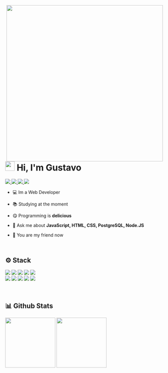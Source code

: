 <img align="right" height="500px" src="https://raw.githubusercontent.com/gist/Gurtinho/2632940541f28cd27dac7d91ef63c024/raw/197bbd6f5ad9948d3a30e6b4641ecff39a94bf71/gurtinhocard.svg" />


<h1 align="left"><img height="30px" src="https://user-images.githubusercontent.com/50364832/143615313-330ef73e-ee1c-4cfe-b71d-7462a00f16b4.gif" /> Hi, I'm Gustavo</h1>


<div align="left">
  <a href="https://www.instagram.com/gutolitt/" target="blank">
    <img src="https://img.shields.io/badge/-Instagram-%23E4405F?style=flat&logo=instagram&logoColor=white">
  </a>
  <a href="https://discord.gg/DZnnfQDbp9" target="blank">
    <img src="https://img.shields.io/badge/-discord-%235865F2?style=flat&logo=discord&logoColor=white">
  </a>
  <a href="https://www.linkedin.com/in/gustavo-litter-6ab24b191/" target="blank">
    <img src="https://img.shields.io/badge/-Linkedin-%230e76a8?style=flat&logo=linkedin&logoColor=white"/>
  </a>
  <a href="https://twitter.com/gustavo_gurt" target="blank">
    <img src="https://img.shields.io/badge/-twitter-%2300acee?style=flat&logo=twitter&logoColor=white"/>
  </a>
</div>

- 💻 Im a Web Developer

- 📚 Studying at the moment

- 😋 Programming is **delicious**

- 💬 Ask me about **JavaScript, HTML, CSS, PostgreSQL, Node.JS**

- 🥳 You are my friend now

</br>


## ⚙️ Stack
<div align="left">
  <img src="https://img.shields.io/badge/-Javascript-yellow?style=flat&logo=javascript&logoColor=white">
  <img src="https://img.shields.io/badge/-Node.js-brightgreen?style=flat&logo=node.js&logoColor=white">
  <img src="https://img.shields.io/badge/-PostgreSQL-blue?style=flat&logo=postgresql&logoColor=white">
  <img src="https://img.shields.io/badge/-Html-red?style=flat&logo=html5&logoColor=white">
  <img src="https://img.shields.io/badge/-Css-blue?style=flat&logo=css3&logoColor=white">
  </br>
  <img src="https://img.shields.io/badge/-Git-orange?style=flat&logo=git&logoColor=white">
  <img src="https://img.shields.io/badge/-Github-gray?style=flat&logo=github&logoColor=white">
  <img src="https://img.shields.io/badge/-VsCode-blue?style=flat&logo=visualstudiocode&logoColor=white">
  <img src="https://img.shields.io/badge/-Opera Gx-%23E4405F?style=flat&logo=opera&logoColor=white">
  <img src="https://img.shields.io/badge/-Windows-blue?style=flat&logo=windows&logoColor=white">
</div>
</br></br>


## 📊 Github Stats
<div align="left">
  <img height="160em" 
       src="https://github-readme-stats.vercel.app/api?username=Gurtinho&show_icons=true&theme=radical&include_all_commits=true&count_private=true"/>
  <img height="160em" 
       src="https://github-readme-stats.vercel.app/api/top-langs/?username=Gurtinho&layout=compact&langs_count=7&theme=radical"/>
</div>
</br>
